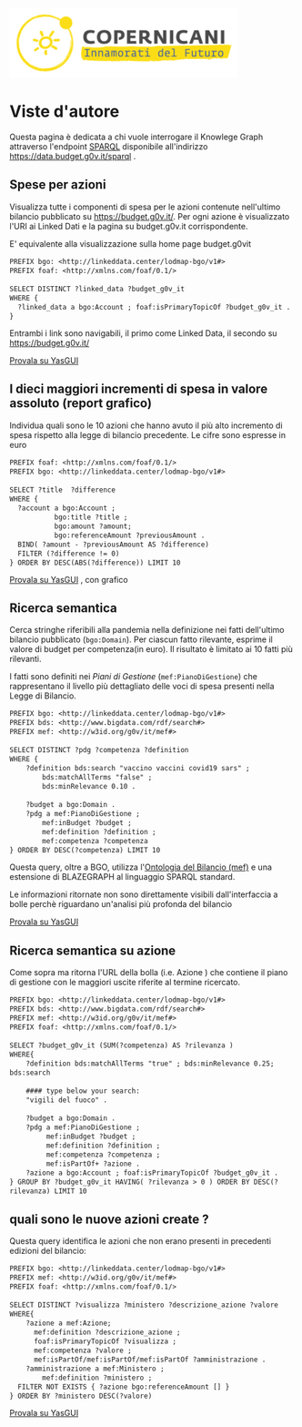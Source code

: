![copernicani](../copernicani-logo.png)

Viste d'autore
===============

Questa pagina è dedicata a chi vuole interrogare il  Knowlege Graph attraverso l'endpoint [SPARQL](http://www.w3.org/TR/sparql11-query/) disponibile all'indirizzo https://data.budget.g0v.it/sparql .


## Spese per azioni

Visualizza tutte i componenti di spesa per le azioni contenute nell'ultimo bilancio pubblicato su https://budget.g0v.it/.
Per ogni azione è visualizzato l'URI ai Linked Dati e la pagina su budget.g0v.it corrispondente.

E' equivalente alla visualizzazione sulla home page budget.g0vit 

```sparql
PREFIX bgo: <http://linkeddata.center/lodmap-bgo/v1#>
PREFIX foaf: <http://xmlns.com/foaf/0.1/>

SELECT DISTINCT ?linked_data ?budget_g0v_it 
WHERE {
  ?linked_data a bgo:Account ; foaf:isPrimaryTopicOf ?budget_g0v_it .
} 
```

Entrambi i link sono navigabili, il primo come Linked Data, il secondo su https://budget.g0v.it/

[Provala su YasGUI](http://yasgui.org/short/amZV357W9)


## I dieci maggiori incrementi di spesa in valore assoluto (report grafico)

Individua quali sono le 10 azioni che hanno avuto il più alto incremento di spesa rispetto alla legge di bilancio precedente.
Le cifre sono espresse in euro


```sparql
PREFIX foaf: <http://xmlns.com/foaf/0.1/>
PREFIX bgo: <http://linkeddata.center/lodmap-bgo/v1#>

SELECT ?title  ?difference 
WHERE { 
  ?account a bgo:Account ; 
           bgo:title ?title ;
           bgo:amount ?amount; 
           bgo:referenceAmount ?previousAmount .
  BIND( ?amount - ?previousAmount AS ?difference)
  FILTER (?difference != 0)
} ORDER BY DESC(ABS(?difference)) LIMIT 10
```


[Provala su YasGUI](http://yasgui.org/short/eNVXTwtHt) , con grafico 



## Ricerca semantica

Cerca stringhe riferibili alla pandemia  nella definizione nei fatti dell'ultimo bilancio pubblicato (`bgo:Domain`). 
Per ciascun fatto rilevante, esprime il valore di budget per competenza(in euro). Il risultato è limitato ai 10 fatti più rilevanti.

I fatti sono definiti nei *Piani di Gestione*  (`mef:PianoDiGestione`) che rappresentano il livello più dettagliato  delle voci di spesa
presenti nella Legge di Bilancio. 


```sparql
PREFIX bgo: <http://linkeddata.center/lodmap-bgo/v1#>
PREFIX bds: <http://www.bigdata.com/rdf/search#>
PREFIX mef: <http://w3id.org/g0v/it/mef#>

SELECT DISTINCT ?pdg ?competenza ?definition 
WHERE { 
    ?definition bds:search "vaccino vaccini covid19 sars" ;
        bds:matchAllTerms "false" ; 
        bds:minRelevance 0.10 .

    ?budget a bgo:Domain .
    ?pdg a mef:PianoDiGestione ; 
        mef:inBudget ?budget ;  
        mef:definition ?definition ;
        mef:competenza ?competenza 
} ORDER BY DESC(?competenza) LIMIT 10
```

Questa query, oltre a BGO,  utilizza 
l'[Ontologia del Bilancio (mef)](http://w3id.org/g0v/it/mef) e una estensione di BLAZEGRAPH al linguaggio SPARQL standard.

Le informazioni ritornate non sono direttamente visibili dall'interfaccia a bolle perchè riguardano un'analisi più profonda del bilancio

[Provala su YasGUI](https://api.triplydb.com/s/5jwhTWvJz)


## Ricerca semantica su azione

Come sopra ma ritorna l'URL della bolla (i.e. Azione ) che contiene il piano di gestione con le maggiori uscite riferite al termine ricercato.


```sparql
PREFIX bgo: <http://linkeddata.center/lodmap-bgo/v1#>
PREFIX bds: <http://www.bigdata.com/rdf/search#>
PREFIX mef: <http://w3id.org/g0v/it/mef#>
PREFIX foaf: <http://xmlns.com/foaf/0.1/>

SELECT ?budget_g0v_it (SUM(?competenza) AS ?rilevanza )  
WHERE{ 
    ?definition bds:matchAllTerms "true" ; bds:minRelevance 0.25; bds:search 

    #### type below your search:
    "vigili del fuoco" .
    
    ?budget a bgo:Domain .
    ?pdg a mef:PianoDiGestione ; 
         mef:inBudget ?budget ;  
         mef:definition ?definition ;
         mef:competenza ?competenza ;
         mef:isPartOf+ ?azione . 
    ?azione a bgo:Account ; foaf:isPrimaryTopicOf ?budget_g0v_it .
} GROUP BY ?budget_g0v_it HAVING( ?rilevanza > 0 ) ORDER BY DESC(?rilevanza) LIMIT 10

```

## quali sono le nuove azioni create ?

Questa query identifica le azioni che non erano presenti in precedenti edizioni del bilancio:

```sparql
PREFIX bgo: <http://linkeddata.center/lodmap-bgo/v1#>
PREFIX mef: <http://w3id.org/g0v/it/mef#>
PREFIX foaf: <http://xmlns.com/foaf/0.1/>

SELECT DISTINCT ?visualizza ?ministero ?descrizione_azione ?valore 
WHERE{ 
    ?azione a mef:Azione;
      mef:definition ?descrizione_azione ;
      foaf:isPrimaryTopicOf ?visualizza ;
      mef:competenza ?valore ;
  	  mef:isPartOf/mef:isPartOf/mef:isPartOf ?amministrazione .
    ?amministrazione a mef:Ministero ;
  		mef:definition ?ministero ;
  FILTER NOT EXISTS { ?azione bgo:referenceAmount [] }
} ORDER BY ?ministero DESC(?valore)  
```

[Provala su YasGUI](http://yasgui.org/short/Tsa8ti6Mz)
